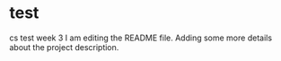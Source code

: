 # test
cs test week 3
I am editing the README file. Adding some more details about the project description.

